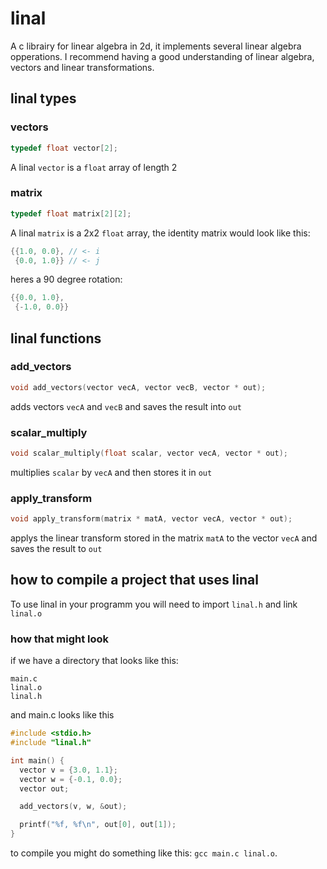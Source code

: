 # linal
A c librairy for linear algebra in 2d, it implements several linear algebra opperations.
I recommend having a good understanding of linear algebra, vectors and linear transformations.

## linal types

### vectors
```c
typedef float vector[2];
```
A linal ```vector``` is a ```float``` array of length 2

### matrix
```c
typedef float matrix[2][2];
```
A linal ```matrix``` is a 2x2 ```float``` array, the identity matrix would look like this:
```c
{{1.0, 0.0}, // <- i
 {0.0, 1.0}} // <- j
```
heres a 90 degree rotation:
```c
{{0.0, 1.0},
 {-1.0, 0.0}}
```

## linal functions

### add_vectors
```c
void add_vectors(vector vecA, vector vecB, vector * out);
```
adds vectors ```vecA``` and ```vecB``` and saves the result into ```out```

### scalar_multiply
```c
void scalar_multiply(float scalar, vector vecA, vector * out);
```
multiplies ```scalar``` by ```vecA``` and then stores it in ```out```

### apply_transform
```c
void apply_transform(matrix * matA, vector vecA, vector * out);
```
applys the linear transform stored in the matrix ```matA``` to the vector ```vecA``` and saves the result to ```out```

## how to compile a project that uses linal
To use linal in your programm you will need to import ```linal.h``` and link ```linal.o```

### how that might look
if we have a directory that looks like this:
```
main.c
linal.o
linal.h
```
and main.c looks like this
```c
#include <stdio.h>
#include "linal.h"

int main() {
  vector v = {3.0, 1.1};
  vector w = {-0.1, 0.0};
  vector out;

  add_vectors(v, w, &out);

  printf("%f, %f\n", out[0], out[1]);
}
```
to compile you might do something like this: ```gcc main.c linal.o```.

